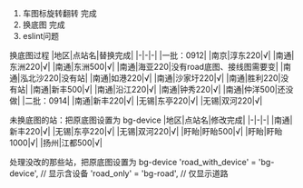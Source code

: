 1. 车图标旋转翻转 完成
2. 换底图 完成
3. eslint问题

换底图过程
|地区|点站名|替换完成|
|-|-|-|
|一批：0912|
|南京|淳东220|√|
|南通|东洲220|√|
|南通|东洲500|√|
|南通|海亚220|没有road底图、接线图需要变|
|南通|泓北沙220|没有站|
|南通|如港220|√|
|南通|沙家圩220|√|
|南通|胜利220|没有站|
|南通|新丰500|√|
|南通|沿江220|√|
|南通|钟秀220|√|
|南通|仲洋500|还没做|
|二批：0914|
|南通|新丰220|√|
|无锡|东亭220|√|
|无锡|双河220|√|

未换底图的站：把原底图设置为 bg-device
|地区|点站名|修改完成|
|-|-|-|
|南通|新丰220|√|
|无锡|东亭220|√|
|无锡|双河220|√|
|盱眙|盱眙500|√|
|盱眙|盱眙1000|√|
|扬州|江都500|√|

处理没改的那些站，把原底图设置为 bg-device
    'road_with_device' = 'bg-device', // 显示含设备 
    'road_only' = 'bg-road', // 仅显示道路